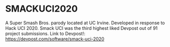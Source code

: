 # SMACKUCI2020
A Super Smash Bros. parody located at UC Irvine. Developed in response to Hack UCI 2020.
Smack UCI was the third highest liked Devpost out of 91 project submissions.
Link to Devpost!: https://devpost.com/software/smack-uci-2020
